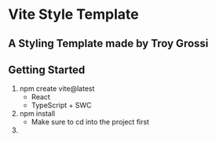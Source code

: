 # Vite Style Template
## A Styling Template made by Troy Grossi

## Getting Started
1. npm create vite@latest
   - React
   - TypeScript + SWC
2. npm install
   - Make sure to cd into the project first
3.